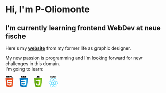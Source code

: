 # Hi, I'm P-Oliomonte
## I'm currently learning frontend WebDev at neue fische

Here's my **[website](https://phillip-oehlenberg.com/)** from my former life as graphic designer.

My new passion is programming and I'm looking forward for new challenges in this domain.\
I'm going to learn:


<p>
<img src="/pics/ICONS_0001_HTML.png" width="5%" height="5%"> &nbsp; &nbsp;
<img src="/pics/ICONS_0003_CSS.png" width="5%" height="5%"> &nbsp; &nbsp;
<img src="/pics/ICONS_0002_JAVASCRIPT.png" width="5%" height="5%"> &nbsp; &nbsp;
<img src="/pics/ICONS_0000_REACT.png" width="6%" height="6%">
</p>

